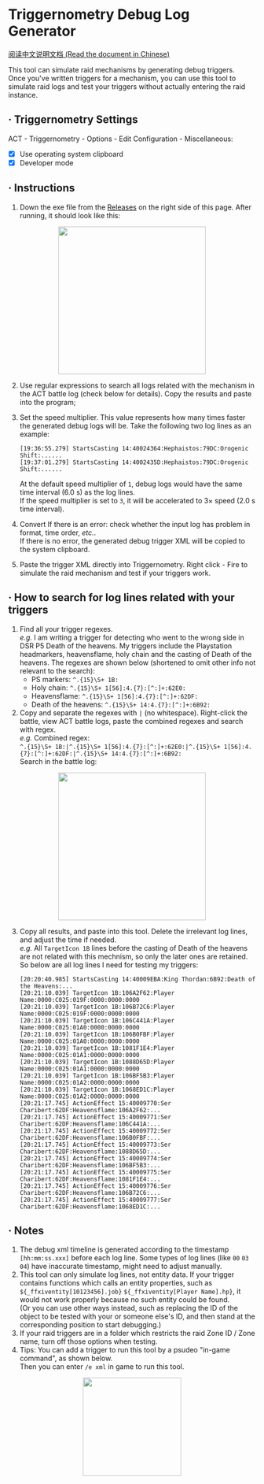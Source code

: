 # Triggernometry Debug Log Generator

[阅读中文说明文档 (Read the document in Chinese)](https://github.com/MnFeN/TrN-DebugLogGenerator/blob/main/README-CN.md)

This tool can simulate raid mechanisms by generating debug triggers.  
Once you've written triggers for a mechanism, you can use this tool to simulate raid logs and test your triggers without actually entering the raid instance.   

## · Triggernometry Settings
ACT - Triggernometry - Options - Edit Configuration - Miscellaneous:
- [x] Use operating system clipboard
- [x] Developer mode

## · Instructions
1. Down the exe file from the [Releases](https://github.com/MnFeN/TrN-DebugLogGenerator/releases) on the right side of this page. After running, it should look like this:  
<div align=center>
    <img src="https://user-images.githubusercontent.com/85232361/202977407-dc2a1ea3-c820-49e9-9e4a-4d5190d51dce.png" height="300px">
</div>

2. Use regular expressions to search all logs related with the mechanism in the ACT battle log (check below for details). Copy the results and paste into the program;  

3. Set the speed multiplier. This value represents how many times faster the generated debug logs will be. Take the following two log lines as an example:
    ```
    [19:36:55.279] StartsCasting 14:40024364:Hephaistos:79DC:Orogenic Shift:......
    [19:37:01.279] StartsCasting 14:4002435D:Hephaistos:79DC:Orogenic Shift:......
    ```
    At the default speed multiplier of `1`, debug logs would have the same time interval (6.0 s) as the log lines.  
    If the speed multiplier is set to `3`, it will be accelerated to 3× speed (2.0 s time interval).
4. Convert
    If there is an error: check whether the input log has problem in format, time order, *etc.*.  
    If there is no error, the generated debug trigger XML will be copied to the system clipboard.
5. Paste the trigger XML directly into Triggernometry. Right click - Fire to simulate the raid mechanism and test if your triggers work.  

## · How to search for log lines related with your triggers
1. Find all your trigger regexes.  
_e.g._ I am writing a trigger for detecting who went to the wrong side in DSR P5 Death of the heavens. My triggers include the Playstation headmarkers, heavensflame, holy chain and the casting of Death of the heavens. The regexes are shown below (shortened to omit other info not relevant to the search):
    - PS markers:               `^.{15}\S+ 1B:`
    - Holy chain:               `^.{15}\S+ 1[56]:4.{7}:[^:]+:62E0:`
    - Heavensflame:             `^.{15}\S+ 1[56]:4.{7}:[^:]+:62DF:`
    - Death of the heavens:     `^.{15}\S+ 14:4.{7}:[^:]+:6B92:`
2. Copy and separate the regexes with `|` (no whitespace). Right-click the battle, view ACT battle logs, paste the combined regexes and search with regex.  
_e.g._ Combined regex:   
`^.{15}\S+ 1B:|^.{15}\S+ 1[56]:4.{7}:[^:]+:62E0:|^.{15}\S+ 1[56]:4.{7}:[^:]+:62DF:|^.{15}\S+ 14:4.{7}:[^:]+:6B92:`  
Search in the battle log:  
<div align=center>
    <img src="https://user-images.githubusercontent.com/85232361/202985528-8323b5b1-1fc5-442a-99ba-29490fe9cba4.png" height="300px">
</div>  

3. Copy all results, and paste into this tool. Delete the irrelevant log lines, and adjust the time if needed.  
_e.g._ All `TargetIcon 1B` lines before the casting of Death of the heavens are not related with this mechnism, so only the later ones are retained. So below are all log lines I need for testing my triggers:  
    ```
    [20:20:40.985] StartsCasting 14:40009EBA:King Thordan:6B92:Death of the Heavens:...
    [20:21:10.039] TargetIcon 1B:106A2F62:Player Name:0000:C025:019F:0000:0000:0000
    [20:21:10.039] TargetIcon 1B:106B72C6:Player Name:0000:C025:019F:0000:0000:0000
    [20:21:10.039] TargetIcon 1B:106C441A:Player Name:0000:C025:01A0:0000:0000:0000
    [20:21:10.039] TargetIcon 1B:106B0FBF:Player Name:0000:C025:01A0:0000:0000:0000
    [20:21:10.039] TargetIcon 1B:1081F1E4:Player Name:0000:C025:01A1:0000:0000:0000
    [20:21:10.039] TargetIcon 1B:1088D65D:Player Name:0000:C025:01A1:0000:0000:0000
    [20:21:10.039] TargetIcon 1B:106BF5B3:Player Name:0000:C025:01A2:0000:0000:0000
    [20:21:10.039] TargetIcon 1B:1068ED1C:Player Name:0000:C025:01A2:0000:0000:0000
    [20:21:17.745] ActionEffect 15:40009770:Ser Charibert:62DF:Heavensflame:106A2F62:...
    [20:21:17.745] ActionEffect 15:40009771:Ser Charibert:62DF:Heavensflame:106C441A:...
    [20:21:17.745] ActionEffect 15:40009772:Ser Charibert:62DF:Heavensflame:106B0FBF:...
    [20:21:17.745] ActionEffect 15:40009773:Ser Charibert:62DF:Heavensflame:1088D65D:...
    [20:21:17.745] ActionEffect 15:40009774:Ser Charibert:62DF:Heavensflame:106BF5B3:...
    [20:21:17.745] ActionEffect 15:40009775:Ser Charibert:62DF:Heavensflame:1081F1E4:...
    [20:21:17.745] ActionEffect 15:40009776:Ser Charibert:62DF:Heavensflame:106B72C6:...
    [20:21:17.745] ActionEffect 15:40009777:Ser Charibert:62DF:Heavensflame:1068ED1C:...
    ```


## · Notes
1. The debug xml timeline is generated according to the timestamp `[hh:mm:ss.xxx]` before each log line. Some types of log lines (like `00` `03` `04`) have inaccurate timestamp, might need to adjust manually.
2. This tool can only simulate log lines, not entity data. If your trigger contains functions which calls an entity properties, such as `${_ffxiventity[10123456].job}` `${_ffxiventity[Player Name].hp}`, it would not work properly because no such entity could be found.    
(Or you can use other ways instead, such as replacing the ID of the object to be tested with your or someone else's ID, and then stand at the corresponding position to start debugging.)
3. If your raid triggers are in a folder which restricts the raid Zone ID / Zone name, turn off those options when testing.
4. Tips: You can add a trigger to run this tool by a psudeo "in-game command", as shown below.  
Then you can enter `/e xml` in game to run this tool.

<div align=center>
    <img src="https://user-images.githubusercontent.com/85232361/202975668-4f98aa3b-ce8d-40ee-a517-64850800fa86.png" height="200px">
</div>  

